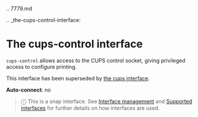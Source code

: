 .. 7779.md

.. _the-cups-control-interface:

# The cups-control interface

`cups-control` allows access to the CUPS control socket, giving privileged access to configure printing.

This interface has been superseded by [the cups interface](/t/the-cups-interface/26453).

**Auto-connect**: no

> ⓘ  This is a snap interface. See [Interface management](/t/interface-management/6154) and [Supported interfaces](/t/supported-interfaces/7744) for further details on how interfaces are used.